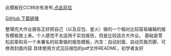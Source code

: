 此模板在CC98亦有发布,[点此前往](https://www.cc98.org/topic/6089698 )

[GitHub 下载链接](https://github.com/Niamsa/Niamsa.github.io/blob/my-pages/LATEX_modes/lesson_report.zip)

整理完大作业报告正好把自己（以及豆包、星火）做的一个相对比较容易编辑的报告模板放上来。个人感觉不太适用于实验报告，但是比较适合大作业。
基础是雪松前辈和另一个未署名的前辈做的报告模板，内含：自动封面、自动页眉页脚、可修改封面内容
具体使用方式见压缩包的pdf文件README，初学者友好
